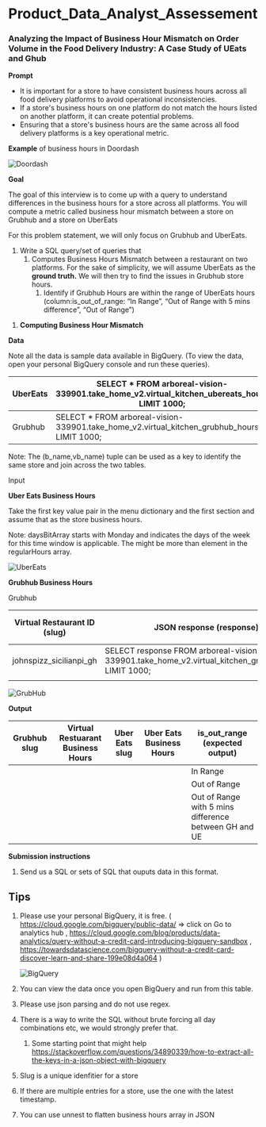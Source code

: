 # Product_Data_Analyst_Assessement
### Analyzing the Impact of Business Hour Mismatch on Order Volume in the Food Delivery Industry: A Case Study of UEats and Ghub

**Prompt**

- It is important for a store to have consistent business hours across all food delivery platforms to avoid operational inconsistencies.
- If a store's business hours on one platform do not match the hours listed on another platform, it can create potential problems.
- Ensuring that a store's business hours are the same across all food delivery platforms is a key operational metric.

**Example** of business hours in Doordash

![Doordash](https://github.com/sejalmankar1012/case-study-UEats-Ghub-SQL/blob/master/images/doordash.png)

**Goal** 

The goal of this interview is to come up with a query to understand differences in the business hours for a store across all platforms. You will compute a metric called business hour mismatch between a store on Grubhub and a store on UberEats

For this problem statement, we will only focus on Grubhub and UberEats.

1. Write a SQL query/set of queries that 
    1. Computes Business Hours Mismatch between a restaurant on two platforms. For the sake of simplicity, we will assume UberEats as the **ground truth.** We will then try to find the issues in Grubhub store hours. 
        1. Identify if Grubhub Hours are within the range of UberEats hours (column:is_out_of_range: “In Range”, “Out of Range with 5 mins difference”, “Out of Range”) 

1) **Computing Business Hour Mismatch** 

**Data**

Note all the data is sample data available in BigQuery. (To view the data, open your personal BigQuery console and run these queries).

| UberEats | SELECT * FROM arboreal-vision-339901.take_home_v2.virtual_kitchen_ubereats_hours LIMIT 1000; |
| --- | --- |
| Grubhub | SELECT * FROM arboreal-vision-339901.take_home_v2.virtual_kitchen_grubhub_hours LIMIT 1000; |

Note: The (b_name,vb_name) tuple can be used as a key to identify the same store and join across the two tables.

Input 

**Uber Eats Business Hours** 

Take the first key value pair in the menu dictionary and the first section and assume that as the store business hours. 

Note: daysBitArray starts with Monday and indicates the days of the week for this time window is applicable. The might be more than element in the regularHours array. 

![UberEats](https://github.com/sejalmankar1012/case-study-UEats-Ghub-SQL/blob/master/images/ueats_mapping.png)

**Grubhub Business Hours** 

Grubhub

| Virtual Restaurant ID (slug)  | JSON response (response) | Link to Block |
| --- | --- | --- |
| johnspizz_sicilianpi_gh | SELECT response FROM arboreal-vision-339901.take_home_v2.virtual_kitchen_grubhub_hours LIMIT 1000; |  |
|  |  |  |

![GrubHub](https://github.com/sejalmankar1012/case-study-UEats-Ghub-SQL/blob/master/images/ghub_schema.png)

**Output** 

| Grubhub slug | Virtual Restuarant Business Hours | Uber Eats slug | Uber Eats Business Hours | is_out_range (expected output) |
| --- | --- | --- | --- | --- |
|  |  |  |  | In Range |
|  |  |  |  | Out of Range  |
|  |  |  |  | Out of Range with 5 mins difference between GH and UE |

**Submission instructions**

1. Send us a SQL or sets of SQL that ouputs data in this format. 

## Tips

1. Please use your personal BigQuery, it is free. ( https://cloud.google.com/bigquery/public-data/  ⇒ click on Go to analytics hub , 
https://cloud.google.com/blog/products/data-analytics/query-without-a-credit-card-introducing-bigquery-sandbox , https://towardsdatascience.com/bigquery-without-a-credit-card-discover-learn-and-share-199e08d4a064 ) 
    
    ![BigQuery](https://github.com/sejalmankar1012/case-study-UEats-Ghub-SQL/blob/master/images/bigquery.png)
    
2. You can view the data once you open BigQuery and run from this table. 
3. Please use json parsing and do not use regex. 
4. There is a way to write the SQL without brute forcing all day combinations etc, we would strongly prefer that. 
    1. Some starting point that might help https://stackoverflow.com/questions/34890339/how-to-extract-all-the-keys-in-a-json-object-with-bigquery 
5. Slug is a unique idenfitier for a store
6. If there are multiple entries for a store, use the one with the latest timestamp.  
7. You can use unnest to flatten business hours array in JSON
